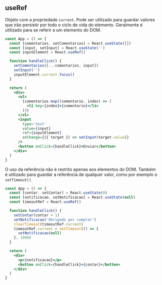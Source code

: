 ## useRef

Objeto com a propriedade `current`. Pode ser utilizado para guardar valores que irão persistir por todo o ciclo de vida do elemento. Geralmente é utilizado para se referir a um elemento do DOM.

```jsx
const App = () => {
  const [comentarios, setComentarios] = React.useState([])
  const [input, setInput] = React.useState('')
  const inputElement = React.useRef()

  function handleClick() {
    setComentarios([...comentarios, input])
    setInput('')
    inputElement.current.focus()
  }

  return (
    <div>
      <ul>
        {comentarios.map((comentario, index) => (
          <li key={index}>{comentario}</li>
        ))}
      </ul>
      <input
        type='text'
        value={input}
        ref={inputElement}
        onChange={({ target }) => setInput(target.value)}
      />
      <button onClick={handleClick}>Enviar</button>
    </div>
  )
}
```

O uso da referência não é restrito apenas aos elementos do DOM. Também é utilizado para guardar a referência de qualquer valor, como por exemplo o `setTimeout()`.

```jsx
const App = () => {
  const [contar, setContar] = React.useState(0)
  const [notificacao, setNotificacao] = React.useState(null)
  const timeoutRef = React.useRef()

  function handleClick() {
    setContar(contar + 1)
    setNotificacao('Obrigado por comprar')
    clearTimeout(timeoutRef.current)
    timeoutRef.current = setTimeout(() => {
      setNotificacao(null)
    }, 1000)
  }

  return (
    <div>
      <p>{notificacao}</p>
      <button onClick={handleClick}>{contar}</button>
    </div>
  )
}
```
